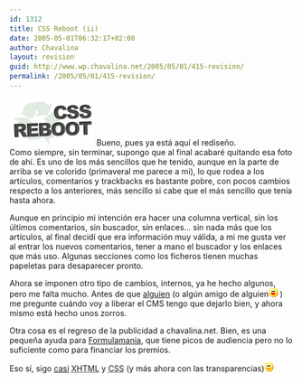 ```yaml
---
id: 1312
title: CSS Reboot (ii)
date: 2005-05-01T06:32:17+02:00
author: Chavalina
layout: revision
guid: http://www.wp.chavalina.net/2005/05/01/415-revision/
permalink: /2005/05/01/415-revision/
---
```

<img class="imgizqda" src="/imagenes/fotos/cssreboot.gif" alt="CSS Reboot" /> Bueno, pues ya está aqu&iacute; el redise&ntilde;o.  
Como siempre, sin terminar, supongo que al final acabaré quitando esa foto de ah&iacute;. Es uno de los más sencillos que he tenido, aunque en la parte de arriba se ve colorido (primaveral me parece a mi), lo que rodea a los art&iacute;culos, comentarios y trackbacks es bastante pobre, con pocos cambios respecto a los anteriores, más sencillo si cabe que el más sencillo que ten&iacute;a hasta ahora.

Aunque en principio mi intención era hacer una columna vertical, sin los &uacute;ltimos comentarios, sin buscador, sin enlaces… sin nada más que los art&iacute;culos, al final decid&iacute; que era información muy válida, a mi me gusta ver al entrar los nuevos comentarios, tener a mano el buscador y los enlaces que más uso. Algunas secciones como los ficheros tienen muchas papeletas para desaparecer pronto.

Ahora se imponen otro tipo de cambios, internos, ya he hecho algunos, pero me falta mucho. Antes de que <a href="http://blackshell.usebox.net/" target="_blank">alguien</a> (o alg&uacute;n amigo de alguien![emo](/imagenes/emoticonos/risa.gif) ) me pregunte cuándo voy a liberar el CMS tengo que dejarlo bien, y ahora mismo está hecho unos zorros.

Otra cosa es el regreso de la publicidad a chavalina.net. Bien, es una peque&ntilde;a ayuda para <a href="http://www.formulamania.com/" target="_blank">Formulamania</a>, que tiene picos de audiencia pero no lo suficiente como para financiar los premios.

Eso s&iacute;, sigo <a href="http://validator.w3.org/check?uri=www.chavalina.net" target="_blank">casi</a> <acronym title="eXtended HyperText Markup Language">XHTML</acronym> y <acronym title="Cascade Style Sheets">CSS</acronym> (y más ahora con las transparencias)![emo](/imagenes/emoticonos/sonrisa.gif)